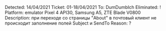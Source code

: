 Detected:   14/04/2021      Ticket: 01-18/04/2021   To: DumDumbIch      Eliminated: !
Platform: emulator Pixel 4 API30, Samsung A5, ZTE Blade V0800
Description: при переходе со страницы "About" в почтовый клиент не происходит заполнение полей Subject и SendTo
Reason: ?